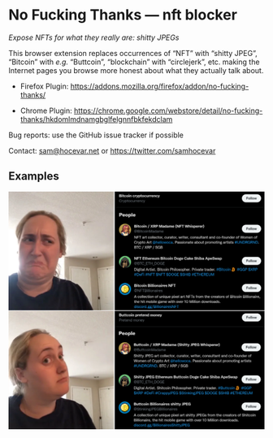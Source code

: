 # No Fucking Thanks — n‌ft blocker

*Expose N‌FTs for what they really are: shitty JPEGs*

This browser extension replaces occurrences of “N‌FT” with “shitty JPEG”, “Bit‌coin”
with *e.g.* “Buttcoin”, “block‌chain” with “circlejerk”, etc. making the Internet pages
you browse more honest about what they actually talk about.

 * Firefox Plugin: https://addons.mozilla.org/firefox/addon/no-fucking-thanks/

 * Chrome Plugin: https://chrome.google.com/webstore/detail/no-fucking-thanks/hkdomlmdnamgbglfelgnnfbkfekdclam

Bug reports: use the GitHub issue tracker if possible

Contact: sam@hocevar.net or https://twitter.com/samhocevar

## Examples

![Before / After example](/meme.png)
